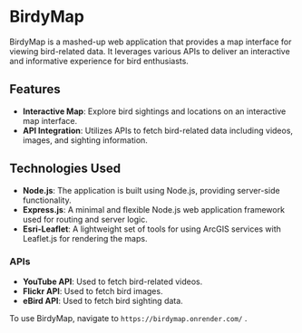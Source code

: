 # BirdyMap

BirdyMap is a mashed-up web application that provides a map interface for viewing bird-related data. It leverages various APIs to deliver an interactive and informative experience for bird enthusiasts.

## Features

- **Interactive Map**: Explore bird sightings and locations on an interactive map interface.
- **API Integration**: Utilizes APIs to fetch bird-related data including videos, images, and sighting information.


## Technologies Used

- **Node.js**: The application is built using Node.js, providing server-side functionality.
- **Express.js**: A minimal and flexible Node.js web application framework used for routing and server logic.
- **Esri-Leaflet**: A lightweight set of tools for using ArcGIS services with Leaflet.js for rendering the maps.

### APIs

- **YouTube API**: Used to fetch bird-related videos.
- **Flickr API**: Used to fetch bird images.
- **eBird API**: Used to fetch bird sighting data.

To use BirdyMap, navigate to `https://birdymap.onrender.com/` . 

